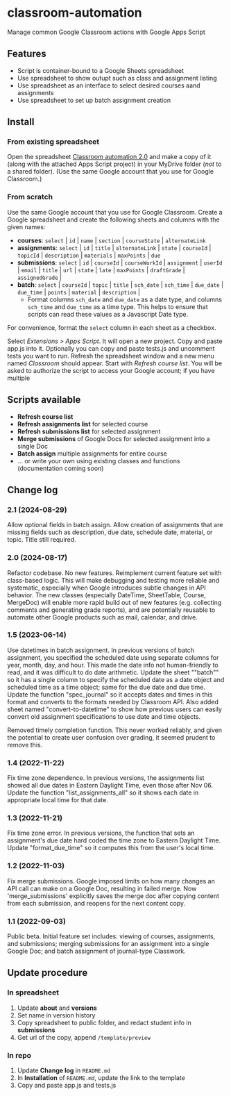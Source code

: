 # classroom-automation
Manage common Google Classroom actions with Google Apps Script

## Features

- Script is container-bound to a Google Sheets spreadsheet
- Use spreadsheet to show outupt such as class and assignment listing
- Use spreadsheet as an interface to select desired courses aand assignments
- Use spreadsheet to set up batch assignment creation

## Install

### From existing spreadsheet

Open the spreadsheet [Classroom automation 2.0](https://docs.google.com/spreadsheets/d/1BdS3FRFQoaiZOdvSqowEK6FDRJNdk53JlJeWEFca2LU/template/preview) and make a copy of it (along with the attached Apps Script project) in your MyDrive folder (*not* to a shared folder). (Use the same Google account that you use for Google Classroom.)

### From scratch

Use the same Google account that you use for Google Classroom. Create a Google spreadsheet and create the following sheets and columns with the given names:
  - **courses**: `select` | `id` | `name` | `section` | `courseState` | `alternateLink`
  - **assignments**: `select` | `id` | `title` | `alternateLink` | `state` | `courseId` | `topicId` | `description` | `materials` | `maxPoints` | `due`
  - **submissions**: `select` | `id` | `courseId` | `courseWorkId` | `assignment` | `userId` | `email` | `title` | `url` | `state` | `late` | `maxPoints` | `draftGrade` | `assignedGrade` |
  - **batch**: `select` | `courseId` | `topic` | `title` | `sch_date` | `sch_time` | `due_date` | `due_time` | `points` | `material` | `description` |
      - Format columns `sch_date` and `due_date` as a date type, and columns `sch_time` and `due_time` as a time type. This helps to ensure that scripts can read these values as a Javascript Date type.

For convenience, format the `select` column in each sheet as a checkbox. 

Select *Extensions > Apps Script*. It will open a new project. Copy and paste app.js into it. Optionally you can copy and paste tests.js and uncomment tests you want to run. Refresh the spreadsheet window and a new menu named *Classroom* should appear. Start with *Refresh course list*. You will be asked to authorize the script to access your Google account; if you have multiple

## Scripts available

- **Refresh course list**
- **Refresh assignments list** for selected course
- **Refresh submissions list** for selected assignment
- **Merge submissions** of Google Docs for selected assignment into a single Doc
- **Batch assign** multiple assignments for entire course
- ... or write your own using existing classes and functions (documentation coming soon)

## Change log

### 2.1 (2024-08-29)

Allow optional fields in batch assign. Allow creation of assignments that are missing fields such as description, due date, schedule date, material, or topic. Title still required.

### 2.0 (2024-08-17)

Refactor codebase. No new features. Reimplement current feature set with class-based logic. This will make debugging and testing more reliable and systematic, especially when Google introduces subtle changes in API behavior. The new classes (especially DateTime, SheetTable, Course, MergeDoc) will enable more rapid build out of new features (e.g. collecting comments and generating grade reports), and are potentially reusable to automate other Google products such as mail, calendar, and drive.

### 1.5 (2023-06-14)

Use datetimes in batch assignment. In previous versions of batch assignment, you specified the scheduled date using separate columns for year, month, day, and hour. This made the date info not human-friendly to read, and it was difficult to do date arithmetic. Update the sheet ""batch"" so it has a single column to specify the scheduled date as a date object and scheduled time as a time object; same for the due date and due time. Update the function "spec_journal" so it accepts dates and times in this format and converts to the formats needed by Classroom API. Also added sheet named "convert-to-datetime" to show how previous users can easily convert old assignment specifications to use date and time objects.

Removed timely completion function. This never worked reliably, and given the potential to create user confusion over grading, it seemed prudent to remove this.

### 1.4 (2022-11-22)

Fix time zone dependence. In previous versions, the assignments list showed all due dates in Eastern Daylight Time, even those after Nov 06. Update the function "list_assignments_all" so it shows each date in appropriate local time for that date.

### 1.3 (2022-11-21)

Fix time zone error. In previous versions, the function that sets an assignment's due date hard coded the time zone to Eastern Daylight Time. Update "format_due_time" so it computes this from the user's local time.

### 1.2 (2022-11-03)

Fix merge submissions. Google imposed limits on how many changes an API call can make on a Google Doc, resulting in failed merge. Now 'merge_submissions' explicitly saves the merge doc after copying content from each submission, and reopens for the next content copy.

### 1.1 (2022-09-03)

Public beta. Initial feature set includes: viewing of courses, assignments, and submissions; merging submissions for an assignment into a single Google Doc; and batch assignment of journal-type Classwork.


## Update procedure

### In spreadsheet

1. Update **about** and **versions**
2. Set name in version history
3. Copy spreadsheet to public folder, and redact student info in **submissions**
4. Get url of the copy, append `/template/preview`

### In repo

1. Update **Change log** in `README.md`
2. In **Installation** of `README.md`, update the link to the template
3. Copy and paste app.js and tests.js
